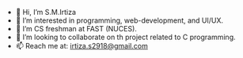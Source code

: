 - 👋 Hi, I’m S.M.Irtiza
- 👀 I’m interested in programming, web-development, and UI/UX.
- 🌱 I’m CS freshman at FAST (NUCES).
- 💞️ I’m looking to collaborate on th project related to C programming.
- 📫 Reach me at: irtiza.s2918@gmail.com

<!---
Irtiza01/Irtiza01 is a ✨ special ✨ repository because its `README.md` (this file) appears on your GitHub profile.
You can click the Preview link to take a look at your changes.
--->
